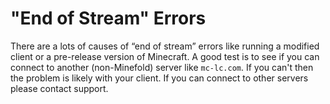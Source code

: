 # "End of Stream" Errors

There are a lots of causes of “end of stream” errors like running a modified client or a pre-release version of Minecraft. A good test is to see if you can connect to another (non-Minefold) server like `mc-lc.com`. If you can't then the problem is likely with your client. If you can connect to other servers please contact support.
